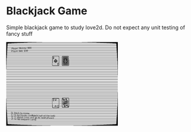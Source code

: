 # Blackjack Game

Simple blackjack game to study love2d. Do not expect any unit testing of fancy stuff

<img src="./screenshot.png" width="300px">
